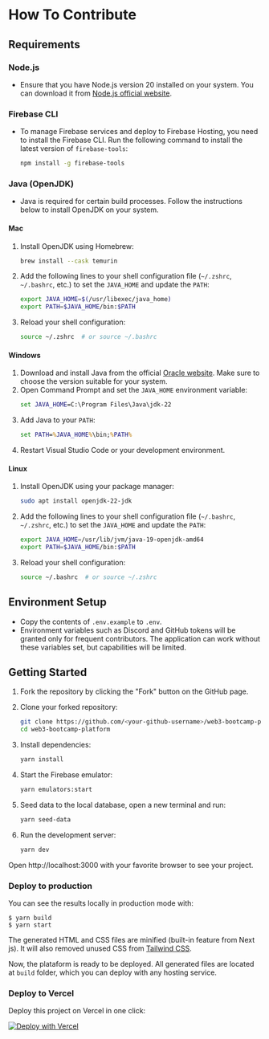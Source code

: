 # How To Contribute

## Requirements

### Node.js
- Ensure that you have Node.js version 20 installed on your system. You can download it from [Node.js official website](https://nodejs.org/).

### Firebase CLI
- To manage Firebase services and deploy to Firebase Hosting, you need to install the Firebase CLI. Run the following command to install the latest version of `firebase-tools`:
  ```bash
  npm install -g firebase-tools
  ```

### Java (OpenJDK)
- Java is required for certain build processes. Follow the instructions below to install OpenJDK on your system.

#### Mac
1. Install OpenJDK using Homebrew:
   ```bash
   brew install --cask temurin
   ```
2. Add the following lines to your shell configuration file (`~/.zshrc`, `~/.bashrc`, etc.) to set the `JAVA_HOME` and update the `PATH`:
   ```bash
   export JAVA_HOME=$(/usr/libexec/java_home)
   export PATH=$JAVA_HOME/bin:$PATH
   ```
3. Reload your shell configuration:
   ```bash
   source ~/.zshrc  # or source ~/.bashrc
   ```

#### Windows
1. Download and install Java from the official [Oracle website](https://www.java.com/en/download/ie_manual.jsp). Make sure to choose the version suitable for your system.
2. Open Command Prompt and set the `JAVA_HOME` environment variable:
   ```cmd
   set JAVA_HOME=C:\Program Files\Java\jdk-22
   ```
3. Add Java to your `PATH`:
   ```cmd
   set PATH=%JAVA_HOME%\bin;%PATH%
   ```
4. Restart Visual Studio Code or your development environment.

#### Linux
1. Install OpenJDK using your package manager:
   ```bash
   sudo apt install openjdk-22-jdk
   ```
2. Add the following lines to your shell configuration file (`~/.bashrc`, `~/.zshrc`, etc.) to set the `JAVA_HOME` and update the `PATH`:
   ```bash
   export JAVA_HOME=/usr/lib/jvm/java-19-openjdk-amd64
   export PATH=$JAVA_HOME/bin:$PATH
   ```
3. Reload your shell configuration:
   ```bash
   source ~/.bashrc  # or source ~/.zshrc
   ```

## Environment Setup
- Copy the contents of `.env.example` to `.env`.
- Environment variables such as Discord and GitHub tokens will be granted only for frequent contributors. The application can work without these variables set, but capabilities will be limited.

## Getting Started

1. Fork the repository by clicking the "Fork" button on the GitHub page.
2. Clone your forked repository:
    ```bash
    git clone https://github.com/<your-github-username>/web3-bootcamp-platform.git
    cd web3-bootcamp-platform
    ```

3. Install dependencies:
    ```bash
    yarn install
    ```

4. Start the Firebase emulator:
    ```bash
    yarn emulators:start
    ```

5. Seed data to the local database, open a new terminal and run:
    ```bash
    yarn seed-data
    ```

6. Run the development server:
    ```bash
    yarn dev
    ```

Open http://localhost:3000 with your favorite browser to see your project.

### Deploy to production

You can see the results locally in production mode with:

```
$ yarn build
$ yarn start
```

The generated HTML and CSS files are minified (built-in feature from Next js). It will also removed unused CSS from [Tailwind CSS](https://tailwindcss.com).

Now, the plataform is ready to be deployed. All generated files are located at `build` folder, which you can deploy with any hosting service.

### Deploy to Vercel

Deploy this project on Vercel in one click:

[![Deploy with Vercel](https://vercel.com/button)](https://vercel.com/new/clone?repository-url=https://github.com/w3b3d3v/web3-bootcamp-platform)